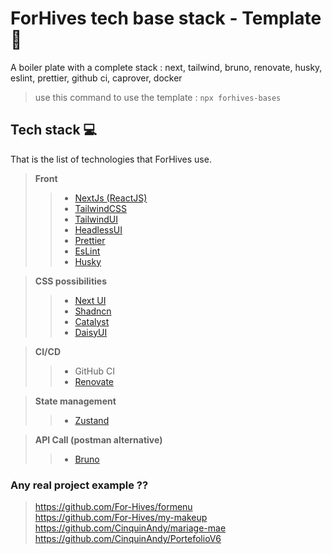 # ForHives tech base stack - Template 🐝
A boiler plate with a complete stack : next, tailwind, bruno, renovate, husky, eslint, prettier, github ci, caprover, docker
> use this command to use the template : `npx forhives-bases`

## Tech stack 💻
That is the list of technologies that ForHives use.

> **Front**
>
> > - [NextJs (ReactJS)](https://nextjs.org/)
> > - [TailwindCSS](https://tailwindcss.com/)
> > - [TailwindUI](https://tailwindui.com/)
> > - [HeadlessUI](https://headlessui.com/)
> > - [Prettier](https://prettier.io/)
> > - [EsLint](https://eslint.org/)
> > - [Husky](https://typicode.github.io/husky/#/)

> **CSS possibilities**
> > - [Next UI](https://nextui.org/)
> > - [Shadncn](https://ui.shadcn.com/)
> > - [Catalyst](https://catalyst.tailwindui.com/docs)
> > - [DaisyUI](https://daisyui.com/)

> **CI/CD**
>
> > - GitHub CI
> > - [Renovate](https://www.mend.io/renovate/)

> **State management**
> > - [Zustand](https://docs.pmnd.rs/zustand/getting-started/introduction)

> **API Call (postman alternative)**
> > - [Bruno](https://github.com/usebruno/bruno)

### Any real project example ??
> https://github.com/For-Hives/formenu  
> https://github.com/For-Hives/my-makeup
> https://github.com/CinquinAndy/mariage-mae
> https://github.com/CinquinAndy/PortefolioV6
